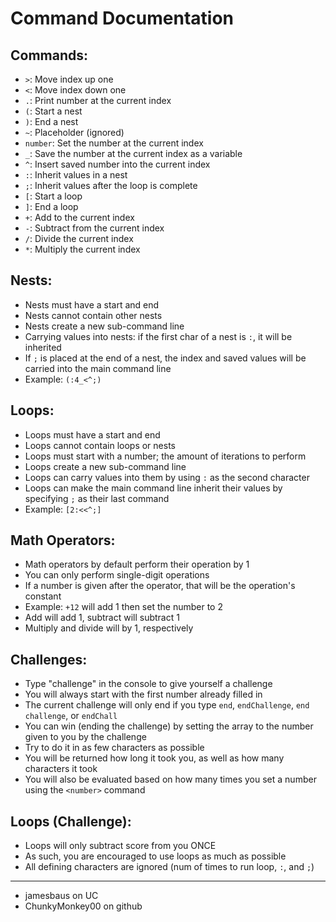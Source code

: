 # Command Documentation

## Commands:
- `>`: Move index up one
- `<`: Move index down one
- `.`: Print number at the current index
- `(`: Start a nest
- `)`: End a nest
- `~`: Placeholder (ignored)
- `number`: Set the number at the current index
- `_`: Save the number at the current index as a variable
- `^`: Insert saved number into the current index
- `:`: Inherit values in a nest
- `;`: Inherit values after the loop is complete
- `[`: Start a loop
- `]`: End a loop
- `+`: Add to the current index
- `-`: Subtract from the current index
- `/`: Divide the current index
- `*`: Multiply the current index

## Nests:
- Nests must have a start and end
- Nests cannot contain other nests
- Nests create a new sub-command line
- Carrying values into nests: if the first char of a nest is `:`, it will be inherited
- If `;` is placed at the end of a nest, the index and saved values will be carried into the main command line
- Example: `(:4_<^;)`

## Loops:
- Loops must have a start and end
- Loops cannot contain loops or nests
- Loops must start with a number; the amount of iterations to perform
- Loops create a new sub-command line
- Loops can carry values into them by using `:` as the second character
- Loops can make the main command line inherit their values by specifying `;` as their last command
- Example: `[2:<<^;]`

## Math Operators:
- Math operators by default perform their operation by 1
- You can only perform single-digit operations
- If a number is given after the operator, that will be the operation's constant
- Example: `+12` will add 1 then set the number to 2
- Add will add 1, subtract will subtract 1
- Multiply and divide will by 1, respectively

## Challenges:
- Type "challenge" in the console to give yourself a challenge
- You will always start with the first number already filled in
- The current challenge will only end if you type `end`, `endChallenge`, `end challenge`, or `endChall`
- You can win (ending the challenge) by setting the array to the number given to you by the challenge
- Try to do it in as few characters as possible
- You will be returned how long it took you, as well as how many characters it took
- You will also be evaluated based on how many times you set a number using the `<number>` command

## Loops (Challenge):
- Loops will only subtract score from you ONCE
- As such, you are encouraged to use loops as much as possible
- All defining characters are ignored (num of times to run loop, `:`, and `;`)

---
- jamesbaus on UC
- ChunkyMonkey00 on github
